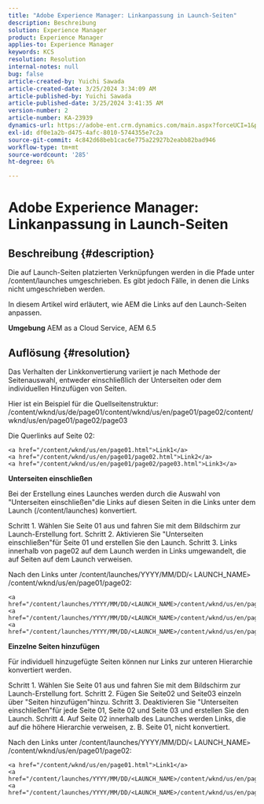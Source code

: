 ```yaml
---
title: "Adobe Experience Manager: Linkanpassung in Launch-Seiten"
description: Beschreibung
solution: Experience Manager
product: Experience Manager
applies-to: Experience Manager
keywords: KCS
resolution: Resolution
internal-notes: null
bug: false
article-created-by: Yuichi Sawada
article-created-date: 3/25/2024 3:34:09 AM
article-published-by: Yuichi Sawada
article-published-date: 3/25/2024 3:41:35 AM
version-number: 2
article-number: KA-23939
dynamics-url: https://adobe-ent.crm.dynamics.com/main.aspx?forceUCI=1&pagetype=entityrecord&etn=knowledgearticle&id=68840384-58ea-ee11-a204-6045bd006268
exl-id: df0e1a2b-d475-4afc-8010-5744355e7c2a
source-git-commit: 4c842d68beb1cac6e775a22927b2eabb82bad946
workflow-type: tm+mt
source-wordcount: '285'
ht-degree: 6%

---
```


# Adobe Experience Manager: Linkanpassung in Launch-Seiten

## Beschreibung {#description}


Die auf Launch-Seiten platzierten Verknüpfungen werden in die Pfade unter /content/launches umgeschrieben. Es gibt jedoch Fälle, in denen die Links nicht umgeschrieben werden.

In diesem Artikel wird erläutert, wie AEM die Links auf den Launch-Seiten anpassen.

<b>Umgebung</b>
AEM as a Cloud Service, AEM 6.5


## Auflösung {#resolution}


Das Verhalten der Linkkonvertierung variiert je nach Methode der Seitenauswahl, entweder einschließlich der Unterseiten oder dem individuellen Hinzufügen von Seiten.

Hier ist ein Beispiel für die Quellseitenstruktur: /content/wknd/us/de/page01/content/wknd/us/en/page01/page02/content/wknd/us/en/page01/page02/page03

Die Querlinks auf Seite 02:


```
<a href="/content/wknd/us/en/page01.html">Link1</a>
<a href="/content/wknd/us/en/page01/page02.html">Link2</a>
<a href="/content/wknd/us/en/page01/page02/page03.html">Link3</a>
```


<b>Unterseiten einschließen</b>

Bei der Erstellung eines Launches werden durch die Auswahl von &quot;Unterseiten einschließen&quot;die Links auf diesen Seiten in die Links unter dem Launch (/content/launches) konvertiert.

Schritt 1. Wählen Sie Seite 01 aus und fahren Sie mit dem Bildschirm zur Launch-Erstellung fort.
Schritt 2. Aktivieren Sie &quot;Unterseiten einschließen&quot;für Seite 01 und erstellen Sie den Launch.
Schritt 3. Links innerhalb von page02 auf dem Launch werden in Links umgewandelt, die auf Seiten auf dem Launch verweisen.

Nach den Links unter /content/launches/YYYY/MM/DD/`<` LAUNCH_NAME`>` /content/wknd/us/en/page01/page02:


```
<a href="/content/launches/YYYY/MM/DD/<LAUNCH_NAME>/content/wknd/us/en/page01.html">Link1</a>
<a href="/content/launches/YYYY/MM/DD/<LAUNCH_NAME>/content/wknd/us/en/page01/page02.html">Link2</a>
<a href="/content/launches/YYYY/MM/DD/<LAUNCH_NAME>/content/wknd/us/en/page01/page02/page03.html">Link3</a>
```


<b>Einzelne Seiten hinzufügen</b>

Für individuell hinzugefügte Seiten können nur Links zur unteren Hierarchie konvertiert werden.

Schritt 1. Wählen Sie Seite 01 aus und fahren Sie mit dem Bildschirm zur Launch-Erstellung fort.
Schritt 2. Fügen Sie Seite02 und Seite03 einzeln über &quot;Seiten hinzufügen&quot;hinzu.
Schritt 3. Deaktivieren Sie &quot;Unterseiten einschließen&quot;für jede Seite 01, Seite 02 und Seite 03 und erstellen Sie den Launch.
Schritt 4. Auf Seite 02 innerhalb des Launches werden Links, die auf die höhere Hierarchie verweisen, z. B. Seite 01, nicht konvertiert.

Nach den Links unter /content/launches/YYYY/MM/DD/`<` LAUNCH_NAME`>` /content/wknd/us/en/page01/page02:


```
<a href="/content/wknd/us/en/page01.html">Link1</a> 
<a href="/content/launches/YYYY/MM/DD/<LAUNCH_NAME>/content/wknd/us/en/page01/page02.html">Link2</a>
<a href="/content/launches/YYYY/MM/DD/<LAUNCH_NAME>/content/wknd/us/en/page01/page02/page03.html">Link3</a>
```
